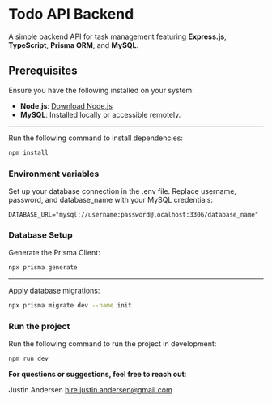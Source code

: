 # Todo API Backend

A simple backend API for task management featuring **Express.js**, **TypeScript**, **Prisma ORM**, and **MySQL**.

## Prerequisites

Ensure you have the following installed on your system:
- **Node.js**: [Download Node.js](https://nodejs.org/)
- **MySQL**: Installed locally or accessible remotely.

---

Run the following command to install dependencies:

```bash
npm install
```

### Environment variables

Set up your database connection in the .env file. Replace username, password, and database_name with your MySQL credentials:

```
DATABASE_URL="mysql://username:password@localhost:3306/database_name"
```

### Database Setup

Generate the Prisma Client:

```bash
npx prisma generate
```

---

Apply database migrations:

```bash
npx prisma migrate dev --name init
```

### Run the project

Run the following command to run the project in development:

```bash
npm run dev
```

**For questions or suggestions, feel free to reach out**:

Justin Andersen
hire.justin.andersen@gmail.com